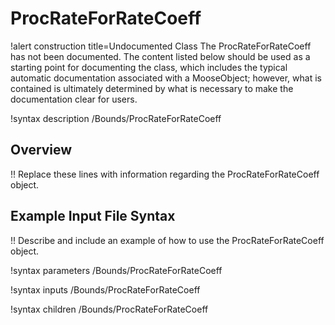# ProcRateForRateCoeff

!alert construction title=Undocumented Class
The ProcRateForRateCoeff has not been documented. The content listed below should be used as a starting point for
documenting the class, which includes the typical automatic documentation associated with a
MooseObject; however, what is contained is ultimately determined by what is necessary to make the
documentation clear for users.

!syntax description /Bounds/ProcRateForRateCoeff

## Overview

!! Replace these lines with information regarding the ProcRateForRateCoeff object.

## Example Input File Syntax

!! Describe and include an example of how to use the ProcRateForRateCoeff object.

!syntax parameters /Bounds/ProcRateForRateCoeff

!syntax inputs /Bounds/ProcRateForRateCoeff

!syntax children /Bounds/ProcRateForRateCoeff
